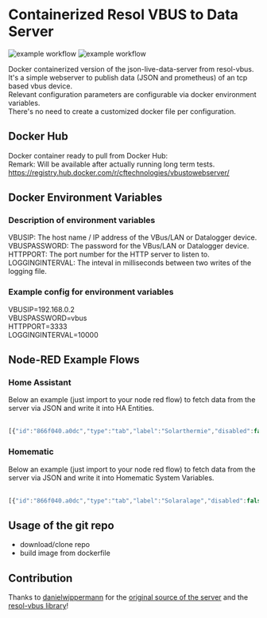 # Containerized Resol VBUS to Data Server
![example workflow](https://github.com/cRemE-fReSh/resol-vbus_json-live-data-server_docker/actions/workflows/docker-image.yml/badge.svg)
![example workflow](https://github.com/cRemE-fReSh/resol-vbus_json-live-data-server_docker/actions/workflows/main.yml/badge.svg)

Docker containerized version of the json-live-data-server from resol-vbus.<br>
It's a simple webserver to publish data (JSON and prometheus) of an tcp based vbus device.<br>
Relevant configuration parameters are configurable via docker environment variables. <br>
There's no need to create a customized docker file per configuration.<br>

## Docker Hub
Docker container ready to pull from Docker Hub:<br>
Remark: Will be available after actually running long term tests.<br>
https://registry.hub.docker.com/r/cftechnologies/vbustowebserver/<br>

## Docker Environment Variables
### Description of environment variables
VBUSIP: The host name / IP address of the VBus/LAN or Datalogger device.<br>
VBUSPASSWORD: The password for the VBus/LAN or Datalogger device.<br>
HTTPPORT: The port number for the HTTP server to listen to.<br>
LOGGINGINTERVAL: The inteval in milliseconds between two writes of the logging file.<br>

### Example config for environment variables
VBUSIP=192.168.0.2<br>
VBUSPASSWORD=vbus<br>
HTTPPORT=3333<br>
LOGGINGINTERVAL=10000<br>

## Node-RED Example Flows
### Home Assistant
Below  an example (just import to your node red flow) to fetch data from the server via JSON and write it into HA Entities.<br>
<br>
```javascript
[{"id":"866f040.a0dc","type":"tab","label":"Solarthermie","disabled":false,"info":""},{"id":"9dfb4a61.a2689","type":"http request","z":"866f040.a0dc","name":"","method":"GET","ret":"obj","paytoqs":"ignore","url":"http://192.168.188.45:3333/api/v1/live-data","tls":"","persist":false,"proxy":"","authType":"","credentials":{},"x":370,"y":120,"wires":[["359fd186707d75b5","c893040cde3b088a","a06b7e907cedafb7","5f23bb57b752de12"]]},{"id":"3d61cadb.e05996","type":"inject","z":"866f040.a0dc","name":"1min","repeat":"60","crontab":"","once":false,"onceDelay":"","topic":"","payload":"","payloadType":"date","x":210,"y":120,"wires":[["9dfb4a61.a2689"]]},{"id":"359fd186707d75b5","type":"ha-entity","z":"866f040.a0dc","name":"SolarTempCollektor","server":"ed0e528f.b8b9f","version":1,"debugenabled":false,"outputs":1,"entityType":"sensor","config":[{"property":"name","value":"SolarTempCollektor"},{"property":"device_class","value":"temperature"},{"property":"icon","value":"mdi:solar-panel"},{"property":"unit_of_measurement","value":"°C"}],"state":"payload[1].rawValue","stateType":"msg","attributes":[],"resend":true,"outputLocation":"","outputLocationType":"none","inputOverride":"allow","outputOnStateChange":false,"outputPayload":"$entity().state ? \"on\": \"off\"","outputPayloadType":"jsonata","x":780,"y":120,"wires":[[]]},{"id":"c893040cde3b088a","type":"ha-entity","z":"866f040.a0dc","name":"Solar_Temp_WaterBufferVesselBelow","server":"ed0e528f.b8b9f","version":1,"debugenabled":false,"outputs":1,"entityType":"sensor","config":[{"property":"name","value":"SolarTempWaterBufferVesselBelow"},{"property":"device_class","value":"temperature"},{"property":"icon","value":"mdi:thermometer-low"},{"property":"unit_of_measurement","value":"°C"}],"state":"payload[2].rawValue","stateType":"msg","attributes":[],"resend":true,"outputLocation":"","outputLocationType":"none","inputOverride":"allow","outputOnStateChange":false,"outputPayload":"$entity().state ? \"on\": \"off\"","outputPayloadType":"jsonata","x":790,"y":180,"wires":[[]]},{"id":"a06b7e907cedafb7","type":"ha-entity","z":"866f040.a0dc","name":"Solar_Temp_Pipe","server":"ed0e528f.b8b9f","version":1,"debugenabled":false,"outputs":1,"entityType":"sensor","config":[{"property":"name","value":"SolarTempPipe"},{"property":"device_class","value":"temperature"},{"property":"icon","value":"mdi:pipe"},{"property":"unit_of_measurement","value":"°C"}],"state":"payload[3].rawValue","stateType":"msg","attributes":[],"resend":true,"outputLocation":"","outputLocationType":"none","inputOverride":"allow","outputOnStateChange":false,"outputPayload":"$entity().state ? \"on\": \"off\"","outputPayloadType":"jsonata","x":770,"y":240,"wires":[[]]},{"id":"5f23bb57b752de12","type":"ha-entity","z":"866f040.a0dc","name":"Solar_PumpSpeed","server":"ed0e528f.b8b9f","version":1,"debugenabled":false,"outputs":1,"entityType":"sensor","config":[{"property":"name","value":"SolarPumpSpeed"},{"property":"device_class","value":"power_factor"},{"property":"icon","value":"mdi:pump"},{"property":"unit_of_measurement","value":"%"}],"state":"payload[11].rawValue","stateType":"msg","attributes":[],"resend":true,"outputLocation":"","outputLocationType":"none","inputOverride":"allow","outputOnStateChange":false,"outputPayload":"$entity().state ? \"on\": \"off\"","outputPayloadType":"jsonata","x":770,"y":300,"wires":[[]]},{"id":"ed0e528f.b8b9f","type":"server","name":"Home Assistant","version":1,"legacy":false,"addon":true,"rejectUnauthorizedCerts":true,"ha_boolean":"y|yes|true|on|home|open","connectionDelay":true,"cacheJson":true}]
```
### Homematic
Below  an example (just import to your node red flow) to fetch data from the server via JSON and write it into Homematic System Variables.<br>
<br>
```javascript
[{"id":"866f040.a0dc","type":"tab","label":"Solaralage","disabled":false,"info":""},{"id":"9dfb4a61.a2689","type":"http request","z":"866f040.a0dc","name":"","method":"GET","ret":"obj","paytoqs":false,"url":"http://192.168.188.45:3333/api/v1/live-data","tls":"","persist":false,"proxy":"","authType":"","x":370,"y":120,"wires":[["4c32479d.39a7a8","3b55917c.f95a8e","c4d405c2.647c4","27c8b952.ec734e"]]},{"id":"4c32479d.39a7a8","type":"change","z":"866f040.a0dc","name":"Value[1]","rules":[{"t":"set","p":"payload","pt":"msg","to":"payload[1].rawValue","tot":"msg"}],"action":"","property":"","from":"","to":"","reg":false,"x":580,"y":120,"wires":[["dd8a6941.ec48b8","bd02c6dd.ffce"]]},{"id":"dd8a6941.ec48b8","type":"ccu-sysvar","z":"866f040.a0dc","name":"Solar_Temp_Kollektor","ccuConfig":"69e820bd.716","topic":"ReGaHSS/${Name}","change":true,"cache":true,"x":780,"y":120,"wires":[[]]},{"id":"3b55917c.f95a8e","type":"change","z":"866f040.a0dc","name":"Value[2]","rules":[{"t":"set","p":"payload","pt":"msg","to":"payload[2].rawValue","tot":"msg"}],"action":"","property":"","from":"","to":"","reg":false,"x":580,"y":180,"wires":[["3fd1c7b7.a81178"]]},{"id":"3fd1c7b7.a81178","type":"ccu-sysvar","z":"866f040.a0dc","name":"Solar_Temp_Puffer_Unten","ccuConfig":"69e820bd.716","topic":"ReGaHSS/${Name}","change":true,"cache":true,"x":800,"y":180,"wires":[[]]},{"id":"c4d405c2.647c4","type":"change","z":"866f040.a0dc","name":"Value[11]","rules":[{"t":"set","p":"payload","pt":"msg","to":"payload[11].rawValue","tot":"msg"}],"action":"","property":"","from":"","to":"","reg":false,"x":580,"y":300,"wires":[["21bc8fbe.2d3078"]]},{"id":"21bc8fbe.2d3078","type":"ccu-sysvar","z":"866f040.a0dc","name":"Solar_Speed_Pump","ccuConfig":"69e820bd.716","topic":"ReGaHSS/${Name}","change":false,"cache":true,"x":780,"y":300,"wires":[[]]},{"id":"3d61cadb.e05996","type":"inject","z":"866f040.a0dc","name":"1min","topic":"","payload":"","payloadType":"date","repeat":"60","crontab":"","once":false,"onceDelay":"","x":210,"y":120,"wires":[["9dfb4a61.a2689"]]},{"id":"bd02c6dd.ffce","type":"debug","z":"866f040.a0dc","name":"Debug","active":false,"tosidebar":true,"console":false,"tostatus":false,"complete":"payload","targetType":"msg","x":730,"y":80,"wires":[]},{"id":"27c8b952.ec734e","type":"change","z":"866f040.a0dc","name":"Value[3]","rules":[{"t":"set","p":"payload","pt":"msg","to":"payload[3].rawValue","tot":"msg"}],"action":"","property":"","from":"","to":"","reg":false,"x":580,"y":240,"wires":[["8248bdd1.a010d8"]]},{"id":"8248bdd1.a010d8","type":"ccu-sysvar","z":"866f040.a0dc","name":"Solar_Temp_Leitung","ccuConfig":"69e820bd.716","topic":"ReGaHSS/${Name}","change":true,"cache":true,"x":780,"y":240,"wires":[[]]},{"id":"69e820bd.716","type":"ccu-connection","z":"","name":"Home","host":"192.168.188.24","regaEnabled":true,"bcrfEnabled":true,"iprfEnabled":true,"virtEnabled":true,"bcwiEnabled":false,"cuxdEnabled":false,"regaPoll":true,"regaInterval":"30","rpcPingTimeout":"60","rpcInitAddress":"192.168.188.45","rpcServerHost":"127.0.0.1","rpcBinPort":"3047","rpcXmlPort":"3048","queueTimeout":"5000","queuePause":"250","contextStore":""}]
```

## Usage of the git repo
- download/clone repo<br>
- build image from dockerfile<br>

## Contribution
Thanks to [danielwippermann](https://github.com/danielwippermann "danielwippermann") for the [original source of the server](https://github.com/danielwippermann/resol-vbus/tree/master/examples/json-live-data-server "original source of the server") and the [resol-vbus library](https://github.com/danielwippermann/resol-vbus "resol-vbus library")!
